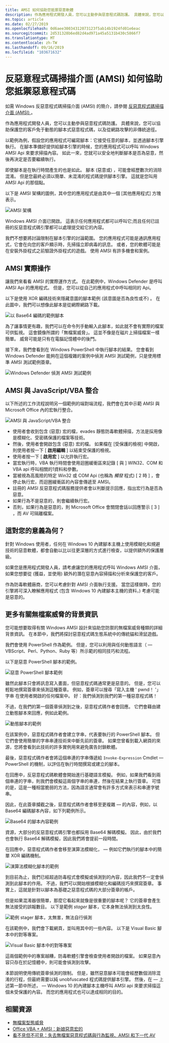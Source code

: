 ```yaml
---
title: AMSI 如何協助您抵禦惡意軟體
description: 作為應用程式開發人員，您可以主動參與惡意程式碼防護。 具體來說，您可以協助保護您的客戶免于動態的腳本式惡意程式碼，以及從網路攻擊的非傳統途徑。
ms.topic: article
ms.date: 02/27/2019
ms.openlocfilehash: 0d6aee30034312073123f5ab14b1924fd01e6eac
ms.sourcegitcommit: 2d531328b6ed82d4ad971a45a5131b430c5866f7
ms.translationtype: MT
ms.contentlocale: zh-TW
ms.lasthandoff: 09/16/2019
ms.locfileid: "103671632"
---
```

# <a name="how-the-antimalware-scan-interface-amsi-helps-you-defend-against-malware"></a>反惡意程式碼掃描介面 (AMSI) 如何協助您抵禦惡意程式碼

如需 Windows 反惡意程式碼掃描介面 (AMSI) 的簡介，請參閱 [反惡意程式碼掃描介面 (AMSI) ](antimalware-scan-interface-portal.md)。

作為應用程式開發人員，您可以主動參與惡意程式碼防護。 具體來說，您可以協助保護您的客戶免于動態的腳本式惡意程式碼，以及從網路攻擊的非傳統途徑。

以範例為例，假設您的應用程式可編寫腳本：它接受任意的腳本，並透過腳本引擎執行。 在腳本準備好提供給腳本引擎的時候，您的應用程式可以呼叫 Windows AMSI Api 來要求掃描內容。 如此一來，您就可以安全地判斷腳本是否為惡意，然後再決定是否要繼續執行。

即使腳本是在執行時間產生的也是如此。 腳本 (惡意或) ，可能會經歷數次的消除混淆。 但是您最終必須以簡單、未混淆的程式碼提供腳本引擎。 這就是您叫用 AMSI Api 的那個點。

以下是 AMSI 架構的圖例，其中您的應用程式是由其中一個 [其他應用程式] 方塊表示。

![AMSI 架構](images/AMSI7Archi.jpg)

Windows AMSI 介面已開啟。 這表示任何應用程式都可以呼叫它;而且任何已註冊的反惡意程式碼引擎都可以處理提交給它的內容。

我們不想要將討論限制在腳本引擎的討論範圍。 您的應用程式可能是通訊應用程式，它會在向您的客戶顯示時，先掃描立即病毒的訊息。 或者，您的軟體可能是在安裝外掛程式之前驗證外掛程式的遊戲。 使用 AMSI 有許多機會和案例。

## <a name="amsi-in-action"></a>AMSI 實際操作

讓我們來看看 AMSI 的實際運作方式。 在此範例中，Windows Defender 是呼叫 AMSI Api 的應用程式。 但是，您可以從自己的應用程式中呼叫相同的 Api。

以下是使用 XOR 編碼技術來隱藏意圖的腳本範例 (該意圖是否為良性或不) 。 在此圖中，我們可以想像此腳本是從網際網路下載。

![以 Base64 編碼的範例腳本](images/AMSI8.png)

為了讓事情更有趣，我們可以在命令列手動輸入此腳本，如此就不會有實際的檔案可供監視。 這會鏡像所謂的「無檔案威脅」。 這並不像是在磁片上掃描檔案一樣簡單。 威脅可能是只有在電腦記憶體中的後門。

接下來，我們會看到在 Windows PowerShell 中執行腳本的結果。 您會看到 Windows Defender 能夠在這個複雜的案例中偵測 AMSI 測試範例，只是使用標準 AMSI 測試範例簽章。

![Windows Defender 偵測 AMSI 測試範例](images/AMSI9proper.png)

## <a name="amsi-integration-with-javascriptvba"></a>AMSI 與 JavaScript/VBA 整合

以下所述的工作流程說明另一個範例的端對端流程，我們會在其中示範 AMSI 與 Microsoft Office 內的宏執行整合。

![AMSI 與 JavaScript/VBA 整合](images/integ-js-vba.png)

- 使用者會收到包含 (惡意) 宏的檔，evades 靜態防毒軟體掃描，方法是採用像是模糊化、受密碼保護的檔案等技術。
- 然後，使用者會開啟包含 (惡意) 宏的檔。 如果檔在 [受保護的檢視] 中開啟，則使用者按一下 [ **啟用編輯** ] 以結束受保護的檢視。
- 使用者按一下 [ **啟用宏** ] 以允許執行宏。
- 當宏執行時，VBA 執行時間會使用迴圈緩衝區來記錄 \[ 與 \] WIN32、COM 和 VBA api 呼叫相關的1資料和參數。
- 當被視為高風險的特定 Win32 或 COM Api (也稱為 *觸發* 程式) \[ 2 時 \] ，會停止執行宏，而迴圈緩衝區的內容會傳遞至 AMSI。
- 註冊的 AMSI 反惡意程式碼服務提供者會以判斷提示回應，指出宏行為是否為惡意。
- 如果行為不是惡意的，則會繼續執行宏。
- 否則，如果行為是惡意的，則 Microsoft Office 會關閉會話以回應警示 \[ 3 \] ，而 AV 可隔離檔案。

## <a name="what-does-this-mean-for-you"></a>這對您的意義為何？

針對 Windows 使用者，任何在 Windows 10 內建腳本主機上使用模糊化和規避技術的惡意軟體，都會自動以比以往更深層的方式進行檢查，以提供額外的保護層級。

如果您是應用程式開發人員，請考慮讓您的應用程式呼叫 Windows AMSI 介面，如果您想要從 (獲益，並使用) 額外的潛在惡意內容掃描和分析來保護您的客戶。

作為防毒軟體廠商，您可以考慮針對 AMSI 介面執行支援。 當您這樣做時，您的引擎將可深入瞭解應用程式 (包含 Windows 10 內建腳本主機的資料，) 考慮可能是惡意的。

## <a name="more-background-info-about-fileless-threats"></a>更多有關無檔案威脅的背景資訊

您可能想要取得有關 Windows AMSI 設計來協助您防禦的無檔案威脅種類的詳細背景資訊。 在本節中，我們將探討惡意程式碼生態系統中的傳統貓和滑鼠遊戲。

我們會使用 PowerShell 作為範例。 但是，您可以利用與任何動態語言（ &mdash; VBScript、Perl、Python、Ruby 等）所示範的相同技巧和流程。

以下是惡意 PowerShell 腳本的範例。

![惡意 PowerShell 腳本範例](images/AMSI1.png)

雖然此腳本只會將訊息寫入畫面，但惡意程式碼通常更是惡意的。 但是，您可以輕鬆地撰寫簽章來偵測這種簽章。 例如，簽章可以搜尋「寫入主機 ' pwnd！ '」字串 在使用者開啟的任何檔案中。 好：我們偵測到我們的第一種惡意程式碼！

不過，在我們的第一個簽章偵測到之後，惡意程式碼作者會回應。 它們會藉由建立動態腳本來回應，例如此範例。

![動態腳本的範例](images/AMSI2.png)

在該案例中，惡意程式碼作者會建立字串，代表要執行的 PowerShell 腳本。 但它們會使用簡單的字串串連技術來中斷先前的簽章。 如果您曾看到載入網頁的來源，您將會看到此技術的許多實例用來避免廣告封鎖軟體。

最後，惡意程式碼作者會將這個串連的字串傳遞給 `Invoke-Expression` Cmdlet &mdash; PowerShell 的機制，以評估在執行時間撰寫或建立的腳本。

在回應中，反惡意程式碼軟體會開始進行基礎語言模擬。 例如，如果我們看到兩個串連的字串，則我們會模擬這兩個字串的串連，然後在結果上執行簽章。 可惜的是，這是一種相當脆弱的方法，因為語言通常會有許多方式來表示和串連字號串。

因此，在此簽章攔截之後，惡意程式碼作者會移至更複雜 &mdash; 的內容，例如，以 Base64 編碼腳本內容，如下列範例所示。

![Base64 的腳本內容範例](images/AMSI3.png)

資源，大部分的反惡意程式碼引擎也都採用 Base64 解碼模擬。 因此，由於我們也會執行 Base64 解碼模擬，因此我們將會提前一段時間。

在回應中，惡意程式碼作者會移至演算法模糊化， &mdash; 例如它們執行的腳本中的簡單 XOR 編碼機制。

![演算法模糊化腳本的範例](images/AMSI4.png)

到目前為止，我們已經超過防毒程式會模擬或偵測到的內容，因此我們不一定會偵測到此腳本的作用。 不過，我們可以開始根據模糊化和編碼技巧來撰寫簽章。 事實上，這就是針對以腳本為基礎之惡意程式碼的大部分簽章的帳戶。

但是如果混淆器很簡單，那麼它看起來就像是很重要的腳本呢？ 它的簽章會產生無法接受的誤報數目。 以下是範例 *stager* 腳本，它本身無法偵測到太良性。

![範例 stager 腳本，太無害，無法自行偵測](images/AMSI5.png)

在該範例中，我們會下載網頁，並叫用其中的一些內容。 以下是 Visual Basic 腳本中的對等專案。

![Visual Basic 腳本中的對等專案](images/AMSI6.png)

這兩個範例中的專案越糟，防毒軟體引擎會檢查使用者開啟的檔案。 如果惡意內容只存在於記憶體中，則可能會偵測到攻擊。

本節說明使用傳統簽章偵測的限制。 但是，雖然惡意腳本可能會經歷數個消除混淆的行程，但最終需要以純 unobfuscated 程式碼提供腳本引擎。 然後，在 &mdash; 上述第一節中所述， &mdash; Windows 10 的內建腳本主機呼叫 AMSI api 來要求掃描這個未受保護的內容。 而您的應用程式也可以達成相同的目的。

## <a name="related-resources"></a>相關資源

* [無檔案型態威脅](/windows/security/threat-protection/intelligence/fileless-threats)
* [Office VBA + AMSI：新娘惡意宏的](https://cloudblogs.microsoft.com/microsoftsecure/2018/09/12/office-vba-amsi-parting-the-veil-on-malicious-macros/)
* [看不見但不可見：失去無檔案惡意程式碼與行為監視、AMSI 和下一代 AV](https://cloudblogs.microsoft.com/microsoftsecure/2018/09/27/out-of-sight-but-not-invisible-defeating-fileless-malware-with-behavior-monitoring-amsi-and-next-gen-av/)
